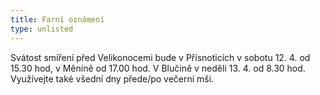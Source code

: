 ```yaml
---
title: Farní oznámení
type: unlisted
---
```


Svátost smíření před Velikonocemi bude v Přísnoticích v sobotu 12. 4. od 15.30 hod, v Měníně od 17.00 hod. V Blučině v neděli 13. 4. od 8.30 hod. Využívejte také všední dny přede/po večerní mši.